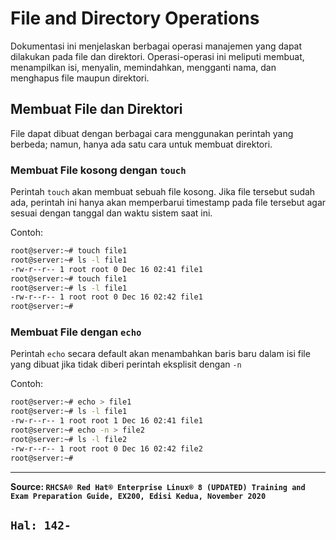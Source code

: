 # File and Directory Operations

Dokumentasi ini menjelaskan berbagai operasi manajemen yang  dapat dilakukan pada file dan direktori. Operasi-operasi ini meliputi membuat, menampilkan isi, menyalin, memindahkan, mengganti nama, dan menghapus file maupun direktori.

## Membuat File dan Direktori

File dapat dibuat dengan berbagai cara menggunakan perintah yang berbeda; namun, hanya ada satu cara untuk membuat direktori.

### Membuat File kosong dengan `touch`

Perintah `touch` akan membuat sebuah file kosong. Jika file tersebut sudah ada, perintah ini hanya akan memperbarui timestamp pada file tersebut agar sesuai dengan tanggal dan waktu sistem saat ini.

Contoh:

```bash
root@server:~# touch file1
root@server:~# ls -l file1
-rw-r--r-- 1 root root 0 Dec 16 02:41 file1
root@server:~# touch file1
root@server:~# ls -l file1
-rw-r--r-- 1 root root 0 Dec 16 02:42 file1
root@server:~#
```

### Membuat File dengan `echo`

Perintah `echo` secara default akan menambahkan baris baru dalam isi file yang dibuat jika tidak diberi perintah eksplisit dengan `-n`

Contoh:

```bash
root@server:~# echo > file1
root@server:~# ls -l file1
-rw-r--r-- 1 root root 1 Dec 16 02:41 file1
root@server:~# echo -n > file2
root@server:~# ls -l file2
-rw-r--r-- 1 root root 0 Dec 16 02:42 file2
root@server:~#
```

---
**Source: `RHCSA® Red Hat® Enterprise Linux® 8 (UPDATED) Training and Exam Preparation Guide, EX200, Edisi Kedua, November 2020`**

`Hal: 142-`
---
